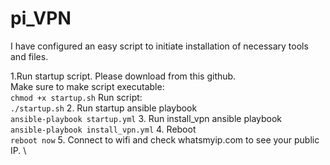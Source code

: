 # pi_VPN

I have configured an easy script to initiate installation of necessary tools and files.

1.Run startup script. Please download from this github.\
	Make sure to make script executable: \
 	```
  	chmod +x startup.sh
   	```
	Run script: \
	```
  	./startup.sh
   	```
2. Run startup ansible playbook \
	```
 	ansible-playbook startup.yml
  	```
3. Run install_vpn ansible playbook \
	```
 	ansible-playbook install_vpn.yml
  	```
4. Reboot \
   	```
    	reboot now
     	```
5. Connect to wifi and check whatsmyip.com to see your public IP. \
